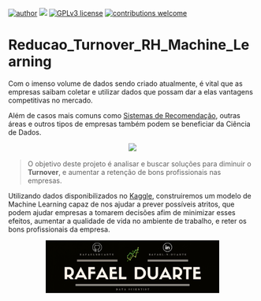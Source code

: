 [![author](https://img.shields.io/badge/author-rafaelnduarte-red.svg)](https://www.linkedin.com/in/rafael-n-duarte) [![](https://img.shields.io/badge/python-3.5+-blue.svg)](https://www.python.org/downloads/release/python-365/) [![GPLv3 license](https://img.shields.io/badge/License-GPLv3-blue.svg)](http://perso.crans.org/besson/LICENSE.html) [![contributions welcome](https://img.shields.io/badge/contributions-welcome-brightgreen.svg?style=flat)](https://github.com/rafaelnduarte/Reducao_Turnover_RH_Machine_Learning/issues)

# Reducao_Turnover_RH_Machine_Learning

Com o imenso volume de dados sendo criado atualmente, é vital que as empresas saibam coletar e utilizar dados que possam dar a elas vantagens competitivas no mercado.

Além de casos mais comuns como [Sistemas de Recomendação]('https://www.ilumeo.com.br/todos-posts/2019/08/12/como-funcionam-os-sistemas-de-recomendacao'), outras áreas e outros tipos de empresas também podem se beneficiar da Ciência de Dados.

<p align="center" >
  <img src="data/job-applicants-interviewers-collection_1284-26227.jpg" >
</p>


> O objetivo deste projeto é analisar e buscar soluções para diminuir o **Turnover**, e aumentar a retenção de bons profissionais nas empresas.

Utilizando dados disponibilizados no [Kaggle]('https://kaggle.com/'), construiremos um modelo de Machine Learning capaz de nos ajudar a prever possíveis atritos, que podem ajudar empresas a tomarem decisões afim de minimizar esses efeitos, aumentar a qualidade de vida no ambiente de trabalho, e reter os bons profissionais da empresa.


<p align="center" >
  <img src="rafaelnd_banner.png" width=70% >
</p>

